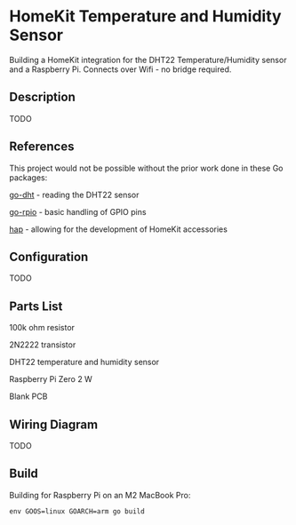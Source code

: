 # HomeKit Temperature and Humidity Sensor
Building a HomeKit integration for the DHT22 Temperature/Humidity sensor and a Raspberry Pi. Connects over Wifi - no bridge required.

## Description
TODO

## References
This project would not be possible without the prior work done in these Go packages:

[go-dht](https://github.com/MichaelS11/go-dht) - reading the DHT22 sensor

[go-rpio](https://github.com/stianeikeland/go-rpio) - basic handling of GPIO pins

[hap](https://github.com/brutella/hap) - allowing for the development of HomeKit accessories

## Configuration
TODO

## Parts List
100k ohm resistor

2N2222 transistor

DHT22 temperature and humidity sensor

Raspberry Pi Zero 2 W

Blank PCB

## Wiring Diagram
TODO

## Build
Building for Raspberry Pi on an M2 MacBook Pro:

`env GOOS=linux GOARCH=arm go build`

